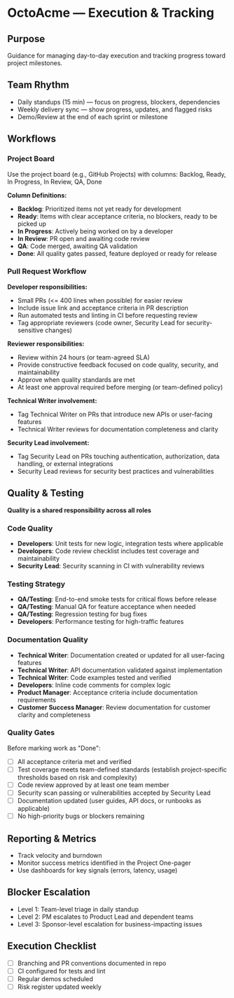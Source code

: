 # OctoAcme — Execution & Tracking

## Purpose
Guidance for managing day-to-day execution and tracking progress toward project milestones.

## Team Rhythm
- Daily standups (15 min) — focus on progress, blockers, dependencies
- Weekly delivery sync — show progress, updates, and flagged risks
- Demo/Review at the end of each sprint or milestone

## Workflows
### Project Board
Use the project board (e.g., GitHub Projects) with columns: Backlog, Ready, In Progress, In Review, QA, Done

**Column Definitions:**
- **Backlog**: Prioritized items not yet ready for development
- **Ready**: Items with clear acceptance criteria, no blockers, ready to be picked up
- **In Progress**: Actively being worked on by a developer
- **In Review**: PR open and awaiting code review
- **QA**: Code merged, awaiting QA validation
- **Done**: All quality gates passed, feature deployed or ready for release

### Pull Request Workflow
**Developer responsibilities:**
- Small PRs (<= 400 lines when possible) for easier review
- Include issue link and acceptance criteria in PR description
- Run automated tests and linting in CI before requesting review
- Tag appropriate reviewers (code owner, Security Lead for security-sensitive changes)

**Reviewer responsibilities:**
- Review within 24 hours (or team-agreed SLA)
- Provide constructive feedback focused on code quality, security, and maintainability
- Approve when quality standards are met
- At least one approval required before merging (or team-defined policy)

**Technical Writer involvement:**
- Tag Technical Writer on PRs that introduce new APIs or user-facing features
- Technical Writer reviews for documentation completeness and clarity

**Security Lead involvement:**
- Tag Security Lead on PRs touching authentication, authorization, data handling, or external integrations
- Security Lead reviews for security best practices and vulnerabilities

## Quality & Testing
**Quality is a shared responsibility across all roles**

### Code Quality
- **Developers**: Unit tests for new logic, integration tests where applicable
- **Developers**: Code review checklist includes test coverage and maintainability
- **Security Lead**: Security scanning in CI with vulnerability reviews

### Testing Strategy
- **QA/Testing**: End-to-end smoke tests for critical flows before release
- **QA/Testing**: Manual QA for feature acceptance when needed
- **QA/Testing**: Regression testing for bug fixes
- **Developers**: Performance testing for high-traffic features

### Documentation Quality
- **Technical Writer**: Documentation created or updated for all user-facing features
- **Technical Writer**: API documentation validated against implementation
- **Technical Writer**: Code examples tested and verified
- **Developers**: Inline code comments for complex logic
- **Product Manager**: Acceptance criteria include documentation requirements
- **Customer Success Manager**: Review documentation for customer clarity and completeness

### Quality Gates
Before marking work as "Done":
- [ ] All acceptance criteria met and verified
- [ ] Test coverage meets team-defined standards (establish project-specific thresholds based on risk and complexity)
- [ ] Code review approved by at least one team member
- [ ] Security scan passing or vulnerabilities accepted by Security Lead
- [ ] Documentation updated (user guides, API docs, or runbooks as applicable)
- [ ] No high-priority bugs or blockers remaining

## Reporting & Metrics
- Track velocity and burndown
- Monitor success metrics identified in the Project One-pager
- Use dashboards for key signals (errors, latency, usage)

## Blocker Escalation
- Level 1: Team-level triage in daily standup
- Level 2: PM escalates to Product Lead and dependent teams
- Level 3: Sponsor-level escalation for business-impacting issues

## Execution Checklist
- [ ] Branching and PR conventions documented in repo
- [ ] CI configured for tests and lint
- [ ] Regular demos scheduled
- [ ] Risk register updated weekly
